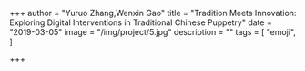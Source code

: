 +++
author = "Yuruo Zhang,Wenxin Gao"
title = "Tradition Meets Innovation: Exploring Digital Interventions in Traditional Chinese Puppetry"
date = "2019-03-05"
image = "/img/project/5.jpg"
description = ""
tags = [
    "emoji",
]

+++


